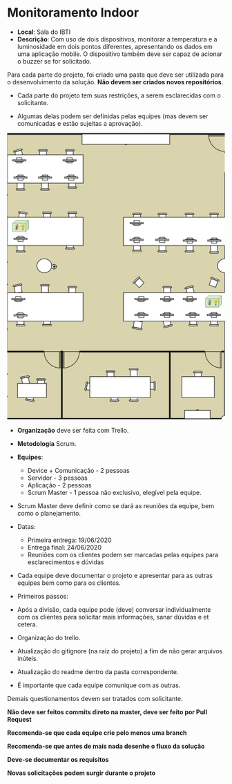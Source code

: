 # Monitoramento Indoor 

* **Local**: Sala do IBTI
* **Descrição**: Com uso de dois dispositivos, monitorar a temperatura e a luminosidade em dois pontos diferentes, apresentando os dados em uma aplicação mobile. O dispositivo também deve ser capaz de acionar o buzzer se for solicitado.

Para cada parte do projeto, foi criado uma pasta que deve ser utilizada para o desenvolvimento da solução. **Não devem ser criados novos repositórios**.

* Cada parte do projeto tem suas restrições, a serem esclarecidas com o solicitante.

* Algumas delas podem ser definidas pelas equipes (mas devem ser comunicadas e estão sujeitas a aprovação).

![Test Image 3](/Imagens/SalaCompleta.png)

* **Organização** deve ser feita com Trello.
* **Metodologia** Scrum.
* **Equipes**:
  * Device + Comunicação - 2 pessoas
  * Servidor - 3 pessoas
  * Aplicação - 2 pessoas
  * Scrum Master - 1 pessoa não exclusivo, elegível pela equipe.
  
* Scrum Master deve definir como se dará as reuniões da equipe, bem como o planejamento.
* Datas:
  * Primeira entrega: 19/06/2020
  * Entrega final:  24/06/2020
  * Reuniões com os clientes podem ser marcadas pelas equipes para esclarecimentos e dúvidas
* Cada equipe deve documentar o projeto e apresentar para as outras equipes bem como para os clientes.
 * Primeiros passos:
  * Após a divisão, cada equipe pode (deve) conversar individualmente com os clientes para solicitar mais informações, sanar dúvidas e et cetera.
  * Organização do trello.
  * Atualização do gitignore (na raiz do projeto) a fim de não gerar arquivos inúteis.
  * Atualização do readme dentro da pasta correspondente. 

* É importante que cada equipe comunique com as outras. 

Demais questionamentos devem ser tratados com solicitante.

**Não deve ser feitos commits direto na master, deve ser feito por Pull Request**

**Recomenda-se que cada equipe crie pelo menos uma branch**

**Recomenda-se que antes de mais nada desenhe o fluxo da solução**

**Deve-se documentar os requisitos**

**Novas solicitações podem surgir durante o projeto**

